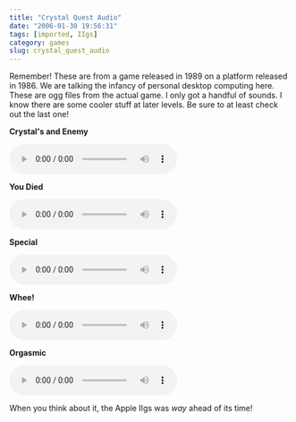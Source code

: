 ```yaml
---
title: "Crystal Quest Audio"
date: "2006-01-30 19:56:31"
tags: [imported, IIgs]
category: games
slug: crystal_quest_audio
---
```

	
Remember!  These are from a game released in 1989 on a platform released in 1986.  We are talking the infancy of personal desktop computing here.  These are ogg files from the actual game.  I only got a handful of sounds.  I know there are some cooler stuff at later levels.  Be sure to at least check out the last one!

**Crystal's and Enemy**

<audio controls><source src="{filename}/images/2006/crystal_and_enemy.ogg" type="audio/ogg"</audio>

**You Died**

<audio controls><source src="{filename}/images/2006/died.ogg" type="audio/ogg"</audio>

**Special**

<audio controls><source src="{filename}/images/2006/special.ogg" type="audio/ogg"</audio>

**Whee!**

<audio controls><source src="{filename}/images/2006/whee.ogg" type="audio/ogg"</audio>

**Orgasmic**

<audio controls><source src="{filename}/images/2006/orgasmic.ogg" type="audio/ogg"</audio>

When you think about it, the Apple IIgs was <em>way</em> ahead of its time!
